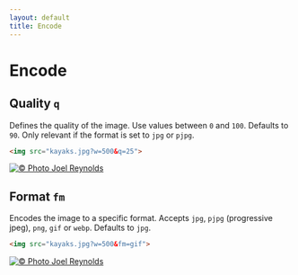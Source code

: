 ```yaml
---
layout: default
title: Encode
---
```


# Encode

## Quality `q`

Defines the quality of the image. Use values between `0` and `100`. Defaults to `90`. Only relevant if the format is set to `jpg` or `pjpg`.

~~~ html
<img src="kayaks.jpg?w=500&q=25">
~~~

[![© Photo Joel Reynolds](https://glide.herokuapp.com/2.0/kayaks.jpg?w=500&q=25)](https://glide.herokuapp.com/2.0/kayaks.jpg?w=500&q=25)


## Format `fm`

Encodes the image to a specific format. Accepts `jpg`, `pjpg` (progressive jpeg), `png`, `gif` or `webp`. Defaults to `jpg`.

~~~ html
<img src="kayaks.jpg?w=500&fm=gif">
~~~

[![© Photo Joel Reynolds](https://glide.herokuapp.com/2.0/kayaks.jpg?w=500&fm=gif)](https://glide.herokuapp.com/2.0/kayaks.jpg?w=500&fm=gif)

